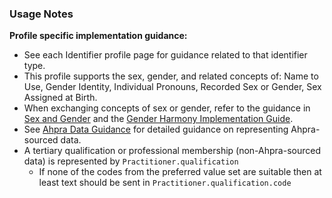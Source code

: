 ### Usage Notes

**Profile specific implementation guidance:**
- See each Identifier profile page for guidance related to that identifier type.
- This profile supports the sex, gender, and related concepts of: Name to Use, Gender Identity, Individual Pronouns, Recorded Sex or Gender, Sex Assigned at Birth.
- When exchanging concepts of sex or gender, refer to the guidance in [Sex and Gender](sexgender.html) and the [Gender Harmony Implementation Guide](http://hl7.org/xprod/ig/uv/gender-harmony/).
- See [Ahpra Data Guidance](generalguidance.html#ahpra-data-guidance) for detailed guidance on representing Ahpra-sourced data.
- A tertiary qualification or professional membership (non-Ahpra-sourced data) is represented by `Practitioner.qualification`
  - If none of the codes from the preferred value set are suitable then at least text should be sent in `Practitioner.qualification.code`

